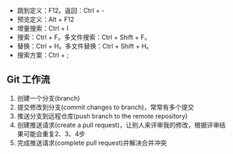 * 跳到定义：F12。返回：Ctrl + -
* 预览定义：Alt + F12
* 增量搜索：Ctrl + I
* 搜索：Ctrl + F。多文件搜索：Ctrl + Shift + F。
* 替换：Ctrl + H。多文件替换：Ctrl + Shift + H。
* 搜索方案：Ctrl + ;



## Git 工作流

1. 创建一个分支(branch)
2. 提交修改到分支(commit changes to branch)，常常有多个提交
3. 推送分支到远程仓库(push branch to the remote repository)
4. 创建推送请求(create a pull request)，让别人来评审我的修改，根据评审结果可能会重复2、3、4步
5. 完成推送请求(complete pull request)并解决合并冲突

